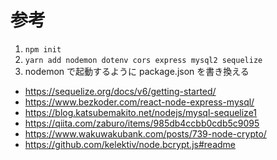 # 参考

1. `npm init`
2. `yarn add nodemon dotenv cors express mysql2 sequelize`
3. nodemon で起動するように package.json を書き換える

- https://sequelize.org/docs/v6/getting-started/
- https://www.bezkoder.com/react-node-express-mysql/
- https://blog.katsubemakito.net/nodejs/mysql-sequelize1
- https://qiita.com/zaburo/items/985db4ccbb0cdb5c9095
- https://www.wakuwakubank.com/posts/739-node-crypto/
- https://github.com/kelektiv/node.bcrypt.js#readme
